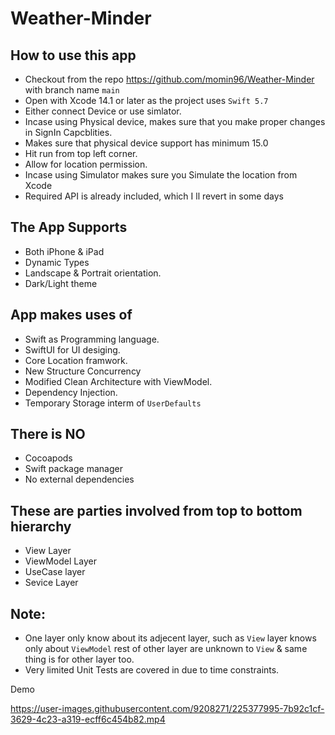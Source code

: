 # Weather-Minder

## How to use this app
- Checkout from the repo https://github.com/momin96/Weather-Minder with branch name `main`
- Open with Xcode 14.1 or later as the project uses `Swift 5.7`
- Either connect Device or use simlator.
- Incase using Physical device, makes sure that you make proper changes in SignIn Capcblities.
- Makes sure that physical device support has minimum 15.0
- Hit run from top left corner.
- Allow for location permission. 
- Incase using Simulator makes sure you Simulate the location from Xcode
- Required API is already included, which I ll revert in some days

## The App Supports
- Both iPhone & iPad
- Dynamic Types
- Landscape & Portrait orientation.
- Dark/Light theme

## App makes uses of
- Swift as Programming language.
- SwiftUI for UI desiging.
- Core Location framwork.
- New Structure Concurrency
- Modified Clean Architecture with ViewModel.
- Dependency Injection.
- Temporary Storage interm of `UserDefaults`

## There is NO
- Cocoapods
- Swift package manager
- No external dependencies

## These are parties involved from top to bottom hierarchy
- View Layer
- ViewModel Layer
- UseCase layer
- Sevice Layer

## Note:
- One layer only know about its adjecent layer, such as `View` layer knows only about `ViewModel` rest of other layer are unknown to `View` & same thing is for other layer too.
- Very limited Unit Tests are covered in due to time constraints.

Demo

https://user-images.githubusercontent.com/9208271/225377995-7b92c1cf-3629-4c23-a319-ecff6c454b82.mp4


